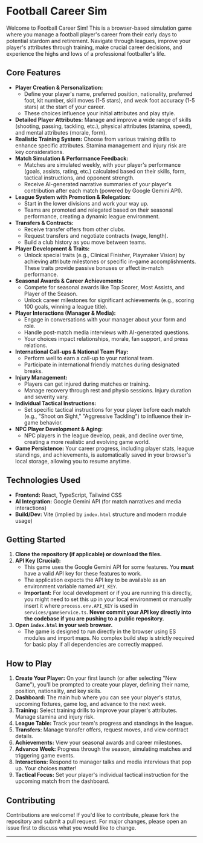 
# Football Career Sim

Welcome to Football Career Sim! This is a browser-based simulation game where you manage a football player's career from their early days to potential stardom and retirement. Navigate through leagues, improve your player's attributes through training, make crucial career decisions, and experience the highs and lows of a professional footballer's life.

## Core Features

*   **Player Creation & Personalization:**
    *   Define your player's name, preferred position, nationality, preferred foot, kit number, skill moves (1-5 stars), and weak foot accuracy (1-5 stars) at the start of your career.
    *   These choices influence your initial attributes and play style.
*   **Detailed Player Attributes:** Manage and improve a wide range of skills (shooting, passing, tackling, etc.), physical attributes (stamina, speed), and mental attributes (morale, form).
*   **Realistic Training System:** Choose from various training drills to enhance specific attributes. Stamina management and injury risk are key considerations.
*   **Match Simulation & Performance Feedback:**
    *   Matches are simulated weekly, with your player's performance (goals, assists, rating, etc.) calculated based on their skills, form, tactical instructions, and opponent strength.
    *   Receive AI-generated narrative summaries of your player's contribution after each match (powered by Google Gemini API).
*   **League System with Promotion & Relegation:**
    *   Start in the lower divisions and work your way up.
    *   Teams are promoted and relegated based on their seasonal performance, creating a dynamic league environment.
*   **Transfers & Contracts:**
    *   Receive transfer offers from other clubs.
    *   Request transfers and negotiate contracts (wage, length).
    *   Build a club history as you move between teams.
*   **Player Development & Traits:**
    *   Unlock special traits (e.g., Clinical Finisher, Playmaker Vision) by achieving attribute milestones or specific in-game accomplishments. These traits provide passive bonuses or affect in-match performance.
*   **Seasonal Awards & Career Achievements:**
    *   Compete for seasonal awards like Top Scorer, Most Assists, and Player of the Season.
    *   Unlock career milestones for significant achievements (e.g., scoring 100 goals, winning a league title).
*   **Player Interactions (Manager & Media):**
    *   Engage in conversations with your manager about your form and role.
    *   Handle post-match media interviews with AI-generated questions.
    *   Your choices impact relationships, morale, fan support, and press relations.
*   **International Call-ups & National Team Play:**
    *   Perform well to earn a call-up to your national team.
    *   Participate in international friendly matches during designated breaks.
*   **Injury Management:**
    *   Players can get injured during matches or training.
    *   Manage recovery through rest and physio sessions. Injury duration and severity vary.
*   **Individual Tactical Instructions:**
    *   Set specific tactical instructions for your player before each match (e.g., "Shoot on Sight," "Aggressive Tackling") to influence their in-game behavior.
*   **NPC Player Development & Aging:**
    *   NPC players in the league develop, peak, and decline over time, creating a more realistic and evolving game world.
*   **Game Persistence:** Your career progress, including player stats, league standings, and achievements, is automatically saved in your browser's local storage, allowing you to resume anytime.

## Technologies Used

*   **Frontend:** React, TypeScript, Tailwind CSS
*   **AI Integration:** Google Gemini API (for match narratives and media interactions)
*   **Build/Dev:** Vite (implied by `index.html` structure and modern module usage)

## Getting Started

1.  **Clone the repository (if applicable) or download the files.**
2.  **API Key (Crucial):**
    *   This game uses the Google Gemini API for some features. You **must** have a valid API key for these features to work.
    *   The application expects the API key to be available as an environment variable named `API_KEY`.
    *   **Important:** For local development or if you are running this directly, you might need to set this up in your local environment or manually insert it where `process.env.API_KEY` is used in `services/gameService.ts`. **Never commit your API key directly into the codebase if you are pushing to a public repository.**
3.  **Open `index.html` in your web browser.**
    *   The game is designed to run directly in the browser using ES modules and import maps. No complex build step is strictly required for basic play if all dependencies are correctly mapped.

## How to Play

1.  **Create Your Player:** On your first launch (or after selecting "New Game"), you'll be prompted to create your player, defining their name, position, nationality, and key skills.
2.  **Dashboard:** The main hub where you can see your player's status, upcoming fixtures, game log, and advance to the next week.
3.  **Training:** Select training drills to improve your player's attributes. Manage stamina and injury risk.
4.  **League Table:** Track your team's progress and standings in the league.
5.  **Transfers:** Manage transfer offers, request moves, and view contract details.
6.  **Achievements:** View your seasonal awards and career milestones.
7.  **Advance Week:** Progress through the season, simulating matches and triggering game events.
8.  **Interactions:** Respond to manager talks and media interviews that pop up. Your choices matter!
9.  **Tactical Focus:** Set your player's individual tactical instruction for the upcoming match from the dashboard.

## Contributing

Contributions are welcome! If you'd like to contribute, please fork the repository and submit a pull request. For major changes, please open an issue first to discuss what you would like to change.

---

